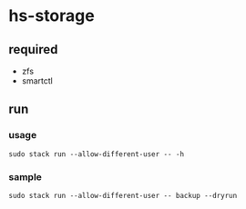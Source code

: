 # hs-storage

## required
* zfs
* smartctl

## run
### usage
```
sudo stack run --allow-different-user -- -h
```
### sample
```
sudo stack run --allow-different-user -- backup --dryrun
```
